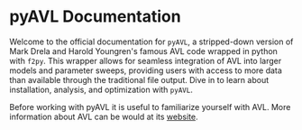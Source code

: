 # pyAVL Documentation

Welcome to the official documentation for `pyAVL`, a stripped-down version of Mark Drela and Harold Youngren's famous AVL code wrapped in python with `f2py`.
This wrapper allows for seamless integration of AVL into larger models and parameter sweeps, providing users with access to more data than available through the traditional file output.
Dive in to learn about installation, analysis, and optimization with `pyAVL`.

Before working with pyAVL it is useful to familiarize yourself with AVL.
More information about AVL can be would at its [website](https://web.mit.edu/drela/Public/web/avl/). 